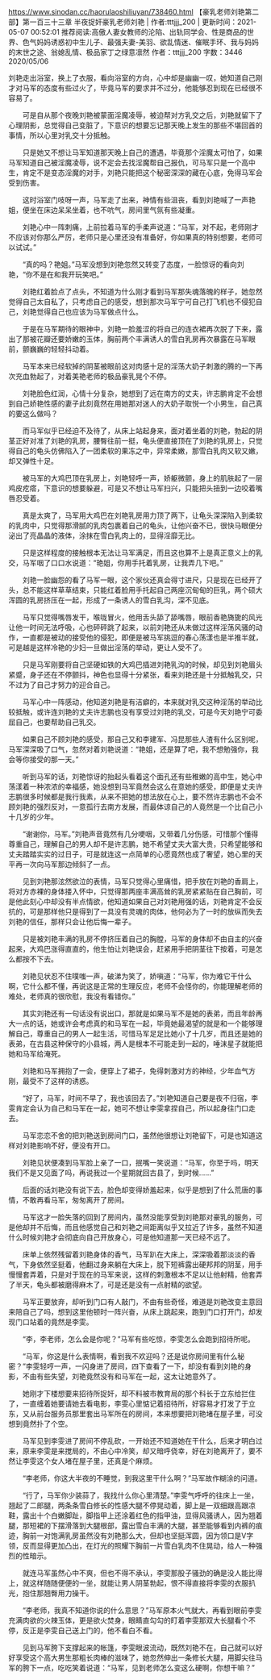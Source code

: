 https://www.sinodan.cc/haorulaoshiliuyan/738460.html
【豪乳老师刘艳第二部】第一百三十三章 半夜捉奸豪乳老师刘艳 | 作者:tttjjj_200 | 更新时间：2021-05-07 00:52:01
推荐阅读:高傲人妻女教师的沦陷、出轨同学会、性是商品的世界、色气妈妈诱惑初中生儿子、最强夫妻-美羽、欲乱情迷、催眠手环、我与妈妈的末世之途、翁媳乱情、极品家丁之绿意凛然
作者：tttjjj_200
字数：3446
2020/05/06

刘艳走出浴室，换上了衣服，看向浴室的方向，心中却是幽幽一叹，她知道自己刚才对马军的态度有些过火了，毕竟马军的要求并不过分，他能够忍到现在已经很不容易了。

　　可是自从那个夜晚刘艳被蒙面淫魔凌辱，被迫帮对方乳交之后，刘艳就留下了心理阴影，总觉得自己变脏了，下意识的想要忘记那天晚上发生的那些不堪回首的事情，所以心里对乳交十分抵触。

　　只是她又不想让马军知道那天晚上自己的遭遇，毕竟那个淫魔太可怕了，如果马军知道自己被淫魔凌辱，说不定会去找淫魔帮自己报仇，可马军只是一个高中生，肯定不是变态淫魔的对手，刘艳只能把这个秘密深深的藏在心底，免得马军会受到伤害。

　　这时浴室门吱呀一声，马军走了出来，神情有些沮丧，看到刘艳喊了一声艳姐，便坐在床边呆呆坐着，也不吭气，房间里气氛有些凝重。

　　刘艳心中一阵刺痛，上前拉着马军的手柔声说道：“马军，对不起，老师刚才不应该对你那么严厉，老师只是心里还没有准备好，你如果真的特别想要，老师可以试试。”

　　“真的吗？艳姐。”马军没想到刘艳忽然又转变了态度，一脸惊讶的看向刘艳，“你不是在和我开玩笑吧。”

　　刘艳红着脸点了点头，不知道为什么刚才看到马军那失魂落魄的样子，她忽然觉得自己太自私了，只考虑自己的感受，想到那次马军宁可自己打飞机也不侵犯自己，刘艳觉得自己也应该为马军做点什么。

　　于是在马军期待的眼神中，刘艳一脸羞涩的将自己的连衣裙再次脱了下来，露出了那被花瓣还要娇嫩的玉体，胸前两个丰满诱人的雪白乳房再次暴露在马军眼前，颤巍巍的轻轻抖动着。

　　马军本来已经软掉的阴茎被眼前这对肉感十足的淫荡大奶子刺激的腾的一下再次充血勃起了，对着美艳老师的极品豪乳晃个不停。

　　刘艳脸色红润，心情十分复杂，她想到了远在南方的丈夫，许志鹏肯定不会想到自己娇艳性感的妻子此刻竟然在用她那对迷人的大奶子取悦一个小男生，自己真的要这么做吗？

　　而马军似乎已经迫不及待了，从床上站起身来，面对着坐着的刘艳，勃起的阴茎正好对准了刘艳的乳房，腰臀往前一挺，龟头便直接顶在了刘艳的乳房上，只觉得自己的龟头仿佛陷入了一团柔软的果冻之中，异常柔嫩，那雪白乳肉又软又嫩，却又弹性十足。

　　被马军的大鸡巴顶在乳房上，刘艳轻呼一声，娇躯微颤，身上的肌肤起了一层鸡皮疙瘩，下意识的想要躲避，可是又不想让马军扫兴，只能把头扭到一边咬着嘴唇忍受着。

　　真是太爽了，马军用大鸡巴在刘艳乳房用力顶了两下，让龟头深深陷入到柔软的乳肉中，只觉得那滑腻的乳肉包裹着自己的龟头，让他兴奋不已，很快马眼便分泌出了亮晶晶的液体，涂抹在雪白乳肉上的，显得淫靡无比。

　　只是这样程度的接触根本无法让马军满足，而且这也算不上是真正意义上的乳交，马军咽了口口水说道：“艳姐，你用手托着乳房，让我弄几下吧。”

　　刘艳一脸幽怨的看了马军一眼，这个家伙还真会得寸进尺，只是现在已经开了头，总不能这样草草结束，只能红着脸用手托起自己两座沉甸甸的巨乳，两个硕大浑圆的乳房挤压在一起，形成了一条诱人的雪白乳沟，深不见底。

　　马军只觉得嘴唇发干，喉咙冒火，他用舌头舔了舔嘴唇，眼前香艳旖旎的风光让他一时间无法呼吸，心也砰砰跳了起来，以前刘艳还从未做过这样淫荡风骚的动作，一直都是被动的接受他的侵犯，即便是被马军挑逗的春心荡漾也是半推半就，可是越是这样冷艳的少妇一旦做出淫荡的举动，更让人受不了。

　　只是马军刚要将自己坚硬如铁的大鸡巴插进刘艳乳沟的时候，却见到刘艳眉头紧蹙，身子还在不停颤抖，神色也显得十分紧张，看来刘艳还是十分抵触乳交，只不过为了自己才努力的迎合自己。

　　马军心中一阵感动，他知道刘艳是有洁癖的，本来就对乳交这种淫荡的举动比较抵触，或许连刘艳的丈夫许志鹏也没有享受过刘艳的乳交，可是今天刘艳宁可委屈自己，也要帮助自己乳交。

　　如果自己不顾刘艳的感受，那自己又和李建军、冯昆那些人渣有什么区别呢，马军深深吸了口气，忽然对着刘艳说道：“艳姐，还是算了吧，我不想勉强你，我会等你接受的那一天。”

　　听到马军的话，刘艳惊讶的抬起头看着这个面孔还有些稚嫩的高中生，她心中荡漾着一种浓浓的幸福感，她没想到马军竟然会这么在意她的感受，即便是丈夫许志鹏很多时候都是我行我素，从来不把她的想法放在心上，要不然许志鹏也不会不顾刘艳的强烈反对，一意孤行去南方发展，而最体谅自己的人竟然是一个比自己小十几岁的少年。

　　“谢谢你，马军。”刘艳声音竟然有几分哽咽，又带着几分伤感，可惜那个懂得尊重自己，理解自己的男人却不是许志鹏，她不希望丈夫大富大贵，只希望能够和丈夫踏踏实实的过日子，可是就连这一点简单的心愿竟然也成了奢望，她心里的天平再一次向马军那边倾斜了一点。

　　见到刘艳那泫然欲泣的表情，马军只觉得心里痛惜，把手放在刘艳的香肩上，将对方赤裸的身体搂入怀中，只觉得那两座丰满高耸的乳房紧紧贴在自己胸前，可是他此刻心中却没有半点情欲，他知道如果自己对刘艳用强的话，刘艳肯定不会反抗的，可是那样他只是得到了一具没有灵魂的肉体，他何必为了一时的放纵而失去刘艳的信任，那样只会让他后悔一辈子。

　　只是被刘艳丰满的乳房不停挤压着自己的胸膛，马军的身体却不由自主的兴奋起来，大鸡巴涨得直直的，他生怕让刘艳误会，赶紧用手把阴茎往下按着，可是怎么都按不下去。

　　刘艳见状忍不住噗嗤一声，破涕为笑了，娇嗔道：“马军，你为难它干什么啊，它什么都不懂，再说这是正常的生理反应，老师不会怪你的，你能理解老师的难处，老师真的很欣慰，我没有看错你。”

　　其实刘艳还有一句话没有说出口，那就是如果马军不是她的表弟，而且年龄再大一点的话，她或许会考虑真的和马军在一起，毕竟她最渴望的就是和一个能够理解自己，尊重自己的男人一起生活，可惜马军足足比她小了十几岁，而且还是她的表弟，在古县这种保守的小县城，两人是根本不可能走到一起的，唾沫星子就能把她和马军给淹死。

　　刘艳和马军拥抱了一会，便穿上了裙子，免得刺激对方的神经，少年血气方刚，最受不了这样的诱惑。

　　“好了，马军，时间不早了，我也该回去了。”刘艳知道自己要是夜不归宿，李雯肯定会认为自己和马军在一起，她可不想让李雯拿捏自己，所以起身往门口走去。

　　马军恋恋不舍的把刘艳送到房间门口，虽然他很想让刘艳留下，可是也知道这样对刘艳影响不好，便没有开口。

　　刘艳见状便凑到马军脸上亲了一口，抿嘴一笑说道：“马军，你至于吗，明天我们不是又见面了吗，再说我过一个星期就回古县了，到时候……”

　　后面的话刘艳没有说下去，脸色却变得娇羞起来，似乎是想到了什么荒唐的事情，不敢再看马军，匆匆离开了房间。

　　马军这才一脸失落的回到了房间内，虽然没能享受到刘艳那对豪乳的服务，可是他却并不后悔，而且他感觉自己和刘艳之间距离似乎又拉近了许多，虽然不知道什么时候刘艳才会彻底向自己开放身心，可是他知道那一天已经不远了。

　　床单上依然残留着刘艳身体的香气，马军趴在大床上，深深吸着那淡淡的香气，下身依然坚挺着，他翻过身来躺在大床上，脱下短裤露出硬邦邦的阴茎，用手慢慢套弄着，只是对于现在的马军来说，这样的刺激根本不足以让他射精，他套弄了半天，龟头都被磨得麻木了，可是还是没有一点射精的欲望。

　　马军正要放弃，却听到门口有人敲门，不由有些奇怪，难道是刘艳改变主意回来陪自己了吗，想到这里他顿时一阵兴奋，从床上跳起来，跑到门口打开门，却发现门口站着的竟然是李雯。

　　“李，李老师，怎么会是你呢？”马军有些吃惊，李雯怎么会跑到招待所呢。

　　“马军，你这是什么表情啊，看到我不欢迎吗？还是说你房间里有什么秘密？”李雯轻哼一声，一闪身进了房间，四下查看了一下，却没有看到刘艳的身影，不由有些失望，刘艳竟然没有和马军在一起，这太让她意外了。

　　她刚才下楼想要来招待所捉奸，却不料被市教育局的那个科长于立东给拦住了，一直缠着她要请她去看电影，李雯心里惦记着招待所，好容易才打发了于立东，又从前台服务员那里套出马军所在的房间，本来想要把刘艳堵在屋子里，可没想到竟然扑了个空。

　　马军见到李雯进了房间不停乱砍，一开始还不知道她在干什么，后来才明白过来，原来李雯是来搅局的，不由心中冷笑，却又暗呼侥幸，好在刘艳离开了，要不然让李雯这个女人堵在屋子里，还真是个麻烦。

　　“李老师，你这大半夜的不睡觉，到我这里干什么啊？”马军故作糊涂的问道。

　　“行了，马军你少装蒜了，我找什么你心里清楚。”李雯气呼呼的往床上一坐，翘起了二郎腿，两条条雪白修长的性感大腿不停晃动着，脚上是一双细跟高跟凉鞋，露出十个白嫩脚趾，脚指甲上还涂着红色的指甲油，显得风骚诱人，因为翘着腿，那短裙的下摆滑落到大腿根部，露出雪白丰满的大腿，甚至能够看到内裤的痕迹，胸前一对饱满乳房虽然没有刘艳那么大，但却也坚挺浑圆，因为领口是V字领，反而显得更加凸出，在灯光的照耀下胸前一片雪白乳肉不住晃动，给人一种强烈的性暗示。

　　就连马军虽然心中不爽，但也不得不承认，李雯那股子骚劲的确是没人能比得上，就这样随随便便的一坐，就能让男人阴茎勃起，恨不得直接将李雯的衣服扒光，抱住那翘臀用力操干。

　　“李老师，我真不知道你说的什么意思？”马军原本火气就大，再看到眼前李雯充满肉欲的火辣玉体，更是欲火焚身，眼睛直勾勾的盯着李雯那双大长腿看个不停，反正是李雯自己送上门的，他不看白不看。

　　见到马军胯下支撑起来的帐篷，李雯眼波流动，既然刘艳不在，自己就可以好好享受这个高大男生那粗长肉棒的滋味了，她忽然伸出一条修长大腿，用脚尖往马军的胯下一点，吃吃笑着说道：“马军，见到老师怎么变这么硬啊，你想干嘛？”